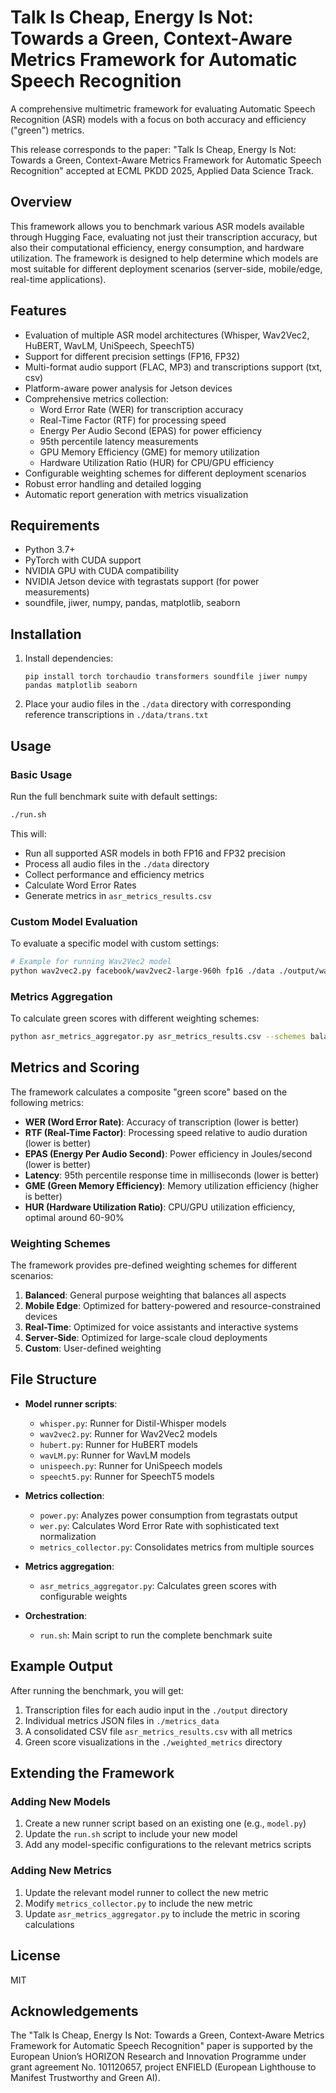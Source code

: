 # Talk Is Cheap, Energy Is Not: Towards a Green, Context-Aware Metrics Framework for Automatic Speech Recognition

A comprehensive multimetric framework for evaluating Automatic Speech Recognition (ASR) models with a focus on both accuracy and efficiency ("green") metrics.

This release corresponds to the paper: "Talk Is Cheap, Energy Is Not: Towards a Green, Context-Aware Metrics Framework for Automatic Speech Recognition" accepted at ECML PKDD 2025, Applied Data Science Track.

## Overview

This framework allows you to benchmark various ASR models available through Hugging Face, evaluating not just their transcription accuracy, but also their computational efficiency, energy consumption, and hardware utilization. The framework is designed to help determine which models are most suitable for different deployment scenarios (server-side, mobile/edge, real-time applications).

## Features

- Evaluation of multiple ASR model architectures (Whisper, Wav2Vec2, HuBERT, WavLM, UniSpeech, SpeechT5)
- Support for different precision settings (FP16, FP32)
- Multi-format audio support (FLAC, MP3) and transcriptions support (txt, csv)
- Platform-aware power analysis for Jetson devices
- Comprehensive metrics collection:
  - Word Error Rate (WER) for transcription accuracy
  - Real-Time Factor (RTF) for processing speed
  - Energy Per Audio Second (EPAS) for power efficiency
  - 95th percentile latency measurements
  - GPU Memory Efficiency (GME) for memory utilization
  - Hardware Utilization Ratio (HUR) for CPU/GPU efficiency
- Configurable weighting schemes for different deployment scenarios
- Robust error handling and detailed logging
- Automatic report generation with metrics visualization

## Requirements

- Python 3.7+
- PyTorch with CUDA support
- NVIDIA GPU with CUDA compatibility
- NVIDIA Jetson device with tegrastats support (for power measurements)
- soundfile, jiwer, numpy, pandas, matplotlib, seaborn

## Installation

1. Install dependencies:
   ```
   pip install torch torchaudio transformers soundfile jiwer numpy pandas matplotlib seaborn
   ```

2. Place your audio files in the `./data` directory with corresponding reference transcriptions in `./data/trans.txt`

## Usage

### Basic Usage

Run the full benchmark suite with default settings:

```bash
./run.sh
```

This will:
- Run all supported ASR models in both FP16 and FP32 precision
- Process all audio files in the `./data` directory
- Collect performance and efficiency metrics
- Calculate Word Error Rates
- Generate metrics in `asr_metrics_results.csv`

### Custom Model Evaluation

To evaluate a specific model with custom settings:

```bash
# Example for running Wav2Vec2 model
python wav2vec2.py facebook/wav2vec2-large-960h fp16 ./data ./output/wav2vec2_fp16 --metrics_file metrics_wav2vec2_fp16.json
```

### Metrics Aggregation

To calculate green scores with different weighting schemes:

```bash
python asr_metrics_aggregator.py asr_metrics_results.csv --schemes balanced,mobile,realtime,server
```

## Metrics and Scoring

The framework calculates a composite "green score" based on the following metrics:

- **WER (Word Error Rate)**: Accuracy of transcription (lower is better)
- **RTF (Real-Time Factor)**: Processing speed relative to audio duration (lower is better)
- **EPAS (Energy Per Audio Second)**: Power efficiency in Joules/second (lower is better)
- **Latency**: 95th percentile response time in milliseconds (lower is better)
- **GME (Green Memory Efficiency)**: Memory utilization efficiency (higher is better)
- **HUR (Hardware Utilization Ratio)**: CPU/GPU utilization efficiency, optimal around 60-90%

### Weighting Schemes

The framework provides pre-defined weighting schemes for different scenarios:

1. **Balanced**: General purpose weighting that balances all aspects
2. **Mobile Edge**: Optimized for battery-powered and resource-constrained devices
3. **Real-Time**: Optimized for voice assistants and interactive systems
4. **Server-Side**: Optimized for large-scale cloud deployments
5. **Custom**: User-defined weighting

## File Structure

- **Model runner scripts**:
  - `whisper.py`: Runner for Distil-Whisper models
  - `wav2vec2.py`: Runner for Wav2Vec2 models
  - `hubert.py`: Runner for HuBERT models
  - `wavLM.py`: Runner for WavLM models
  - `unispeech.py`: Runner for UniSpeech models
  - `speecht5.py`: Runner for SpeechT5 models

- **Metrics collection**:
  - `power.py`: Analyzes power consumption from tegrastats output
  - `wer.py`: Calculates Word Error Rate with sophisticated text normalization
  - `metrics_collector.py`: Consolidates metrics from multiple sources

- **Metrics aggregation**:
  - `asr_metrics_aggregator.py`: Calculates green scores with configurable weights

- **Orchestration**:
  - `run.sh`: Main script to run the complete benchmark suite

## Example Output

After running the benchmark, you will get:

1. Transcription files for each audio input in the `./output` directory
2. Individual metrics JSON files in `./metrics_data`
3. A consolidated CSV file `asr_metrics_results.csv` with all metrics
4. Green score visualizations in the `./weighted_metrics` directory

## Extending the Framework

### Adding New Models

1. Create a new runner script based on an existing one (e.g., `model.py`)
2. Update the `run.sh` script to include your new model
3. Add any model-specific configurations to the relevant metrics scripts 

### Adding New Metrics

1. Update the relevant model runner to collect the new metric
2. Modify `metrics_collector.py` to include the new metric
3. Update `asr_metrics_aggregator.py` to include the metric in scoring calculations

## License

MIT 

## Acknowledgements
The "Talk Is Cheap, Energy Is Not: Towards a Green, Context-Aware Metrics Framework for Automatic Speech Recognition" paper is supported by the European Union’s HORIZON Research and Innovation Programme under grant agreement No. 101120657, project ENFIELD (European Lighthouse to Manifest Trustworthy and Green AI).
